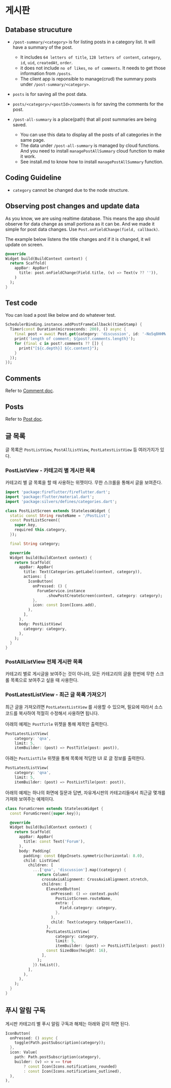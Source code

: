 # 게시판

## Database strucuture

- `/post-summary/<category>` is for listing posts in a category list. It will have a summary of the post.
    - It includes `64 letters of title`, `128 letters of content`, `category`, `id`, `uid`, `createdAt`, `order`.
    - it does not include `no of likes`, `no of comments`. It needs to get those information from `/posts`.
    - The client app is reponsible to manage(crud) the summary posts under `/post-summary/<category>`.
- `posts` is for saving all the post data.
- `posts/<category>/<postId>/comments` is for saving the comments for the post.

- `/post-all-summary` is a place(path) that all post summaries are being saved.
    - You can use this data to display all the posts of all categories in the same page.
    - The data under `/post-all-summary` is managed by cloud functions. And you need to install `managePostAllSummary` cloud function to make it work.
    - See install.md to know how to install `managePostAllSummary` function.

## Coding Guideline

- `category` cannot be changed due to the node structure.

## Observing post changes and update data

As you know, we are using realtime database. This means the app should observe for data change as small portiona as it can be. And we made it simple for post data changes. Use `Post.onFieldChange(field, callback)`.

The example below listens the title changes and if it is changed, it wil update on screen.

```dart
@override
Widget build(BuildContext context) {
  return Scaffold(
    appBar: AppBar(
      title: post.onFieldChange(Field.title, (v) => Text(v ?? '')),
    )
  );
}
```

## Test code

You can load a post like below and do whatever test.

```dart
SchedulerBinding.instance.addPostFrameCallback((timeStamp) {
  Timer(const Duration(microseconds: 200), () async {
    final post = await Post.get(category: 'discussion', id: '-No5q8HHMw7ZDZSjR-Qu');
    print('length of comment; ${post?.comments.length}');
    for (final c in post?.comments ?? []) {
      print("[${c.depth}] ${c.content}");
    }
  });
});
```

## Comments

Refer to [Comment doc](comments.md).

## Posts

Refer to [Post doc](post.md).

## 글 목록


글 목록은 `PostListView`, `PostAllListView`, `PostLatestListView` 등 여러가지가 있다.


### PostListView - 카테고리 별 게시판 목록

카테고리 별 글 목록을 할 때 사용하는 위젯이다. 무한 스크롤을 통해서 글을 보여준다.

```dart
import 'package:fireflutter/fireflutter.dart';
import 'package:flutter/material.dart';
import 'package:silvers/defines/categories.dart';

class PostListScreen extends StatelessWidget {
  static const String routeName = '/PostList';
  const PostListScreen({
    super.key,
    required this.category,
  });

  final String category;

  @override
  Widget build(BuildContext context) {
    return Scaffold(
      appBar: AppBar(
        title: Text(Categories.getLabel(context, category)),
        actions: [
          IconButton(
            onPressed: () {
              ForumService.instance
                  .showPostCreateScreen(context, category: category);
            },
            icon: const Icon(Icons.add),
          ),
        ],
      ),
      body: PostListView(
        category: category,
      ),
    );
  }
}
```



### PostAllListView 전체 게시판 목록

카테고리 별로 게시글을 보여주는 것이 아니라, 모든 카테고리의 글을 한번에 무한 스크롤 목록으로 보여주고 싶을 때 사용한다.






### PostLatestListView - 최근 글 목록 가져오기


최근 글을 가져오려면 `PostLatestListView` 를 사용할 수 있으며, 필요에 따라서 소스 코드를 복사하여 적절히 수정해서 사용하면 됩니다.


아래의 예제는 `PostTitle` 위젯을 통해 제목만 출력한다.

```dart
PostLatestListView(
    category: 'qna',
    limit: 5,
    itemBuilder: (post) => PostTitle(post: post)),
```

아래는 `PostListTile` 위젯을 통해 목록에 적당한 UI 로 글 정보를 출력한다.

```dart
PostLatestListView(
    category: 'qna',
    limit: 5,
    itemBuilder: (post) => PostListTile(post: post)),
```


아래의 예제는 하나의 화면에 질문과 답변, 자유게시판의 카테고리들에서 최근글 몇개를 가져와 보여주는 예제이다.

```dart
class ForumScreen extends StatelessWidget {
  const ForumScreen({super.key});

  @override
  Widget build(BuildContext context) {
    return Scaffold(
      appBar: AppBar(
        title: const Text('Forum'),
      ),
      body: Padding(
        padding: const EdgeInsets.symmetric(horizontal: 8.0),
        child: ListView(
          children: [
            ...['qna', 'discussion'].map((category) {
              return Column(
                crossAxisAlignment: CrossAxisAlignment.stretch,
                children: [
                  ElevatedButton(
                    onPressed: () => context.push(
                      PostListScreen.routeName,
                      extra: {
                        Field.category: category,
                      },
                    ),
                    child: Text(category.toUpperCase()),
                  ),
                  PostLatestListView(
                      category: category,
                      limit: 5,
                      itemBuilder: (post) => PostListTile(post: post)),
                  const SizedBox(height: 16),
                ],
              );
            }).toList(),
          ],
        ),
      ),
    );
  }
}
```


## 푸시 알림 구독

게시판 카테고리 별 푸시 알림 구독과 해제는 아래와 같이 하면 된다.

```dart
IconButton(
  onPressed: () async {
    toggle(Path.postSubscription(category));
  },
  icon: Value(
    path: Path.postSubscription(category),
    builder: (v) => v == true
        ? const Icon(Icons.notifications_rounded)
        : const Icon(Icons.notifications_outlined),
  ),
),
```


